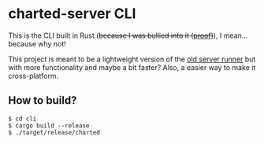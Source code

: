 # charted-server CLI
This is the CLI built in Rust (~~because I was bullied into it ([proof](https://noel-is.gay/images/ef4ea67a.png))~~), I mean... because why not!

This project is meant to be a lightweight version of the [old server runner](https://github.com/charted-dev/charted/blob/ab9f54fa9a57fadfd999699d1435ea9330ac0cf6/server/bin/charted-server) but with more functionality and maybe a bit faster? Also, a easier way to make it cross-platform.

## How to build?
```shell
$ cd cli
$ cargo build --release
$ ./target/release/charted
```

